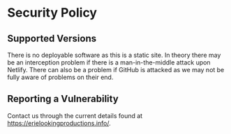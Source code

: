 # Security Policy

## Supported Versions

There is no deployable software as this is a static site.  In theory there may be an interception problem if there is a man-in-the-middle attack upon Netlify.  There can also be a problem if GitHub is attacked as we may not be fully aware of problems on their end.

## Reporting a Vulnerability

Contact us through the current details found at <https://erielookingproductions.info/>.
